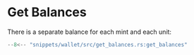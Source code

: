 # Get Balances

There is a separate balance for each mint and each unit:

```rust
--8<-- "snippets/wallet/src/get_balances.rs:get_balances"
```
